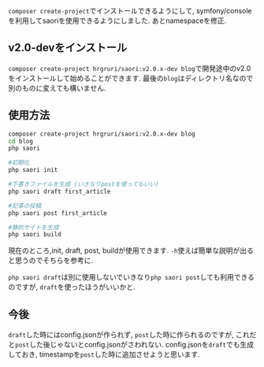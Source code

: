 `composer create-project`でインストールできるようにして, symfony/consoleを利用してsaoriを使用できるようにしました. あとnamespaceを修正.

## v2.0-devをインストール
`composer create-project hrgruri/saori:v2.0.x-dev blog`で開発途中のv2.0をインストールして始めることができます. 最後の`blog`はディレクトリ名なので別のものに変えても構いません.  

## 使用方法
```sh
composer create-project hrgruri/saori:v2.0.x-dev blog
cd blog
php saori

#初期化
php saori init

#下書きファイルを生成 (いきなりpostを使ってもいい)
php saori draft first_article

#記事の投稿
php saori post first_article

#静的サイトを生成
php saori build
```

現在のところ,init, draft, post, buildが使用できます. `-h`使えば簡単な説明が出ると思うのでそちらを参考に.

`php saori draft`は別に使用しないでいきなり`php saori post`しても利用できるのですが, `draft`を使ったほうがいいかと.


## 今後
`draft`した時にはconfig.jsonが作られず, `post`した時に作られるのですが, これだと`post`した後じゃないとconfig.jsonがさわれない. config.jsonを`draft`でも生成しておき, timestampを`post`した時に追加させようと思います.  
